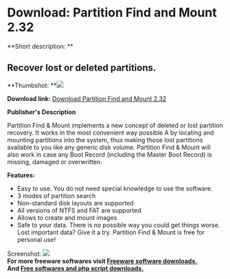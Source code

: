 # Download: Partition Find and Mount 2.32

**Short description: **

## Recover lost or deleted partitions.

  
**Thumbshot: **![](http://www.freewarefiles.com/screenshot/partitionfnm_md.gif)   
  
**Download link:** [Download Partition Find and Mount 2.32](http://freesoftwares.boysofts.com/Partition-Find-And-Mount_program_34185.html)  
  

**Publisher's Description**  
  

Partition Find & Mount implements a new concept of deleted or lost partition
recovery. It works in the most convenient way possible A by locating and
mounting partitions into the system, thus making those lost partitions
available to you like any generic disk volume. Partition Find & Mount will
also work in case any Boot Record (including the Master Boot Record) is
missing, damaged or overwritten.

**Features:**

  * Easy to use. You do not need special knowledge to use the software. 
  * 3 modes of partition search 
  * Non-standard disk layouts are supported 
  * All versions of NTFS and FAT are supported 
  * Allows to create and mount images 
  * Safe to your data. There is no possible way you could get things worse. 
Lost important data? Give it a try. Partition Find & Mount is free for
personal use!

  
  
Screenshot: ![](http://www.freewarefiles.com/screenshot/partitionfnm.gif)  
**For more freeware softwares visit [Freeware software downloads.](http://freesoftwares.boysofts.com/)**   
**And [Free softwares and php script downloads.](http://www.boysofts.com/)**

